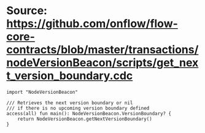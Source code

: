 # Source: https://github.com/onflow/flow-core-contracts/blob/master/transactions/nodeVersionBeacon/scripts/get_next_version_boundary.cdc

```
import "NodeVersionBeacon"

/// Retrieves the next version boundary or nil
/// if there is no upcoming version boundary defined
access(all) fun main(): NodeVersionBeacon.VersionBoundary? {
    return NodeVersionBeacon.getNextVersionBoundary()
}

```